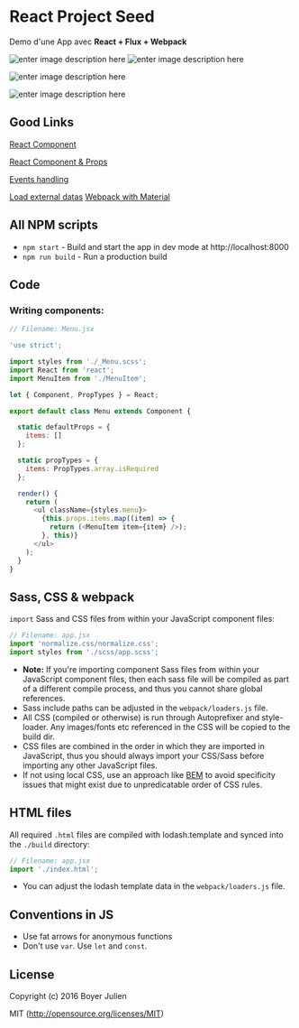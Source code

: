 # React Project Seed

Demo d'une App avec  **React + Flux + Webpack**

![enter image description here](http://no-kill-switch.ghost.io/content/images/2015/06/react.png)
![enter image description here](http://facebook.github.io/react/img/blog/flux-diagram.png)

![enter image description here](https://camo.githubusercontent.com/ebc085019011ababb0d35024824304831c7dc72a/68747470733a2f2f7765627061636b2e6769746875622e696f2f6173736574732f6c6f676f2e706e67)

![enter image description here](http://seanamarasinghe.com/wp-content/uploads/2016/04/eslint-1050x360.jpg)


## Good Links

[React Component](https://facebook.github.io/react/docs/react-component.html)

[React Component & Props](https://facebook.github.io/react/docs/components-and-props.html)

[Events handling](https://facebook.github.io/react/docs/handling-events.html)

[Load external datas](http://mediatemple.net/blog/tips/loading-and-using-external-data-in-react/)
[Webpack with Material](https://github.com/callemall/material-ui-webpack-example/tree/25938ac6f5db94645e6ea9f24a903792d3133c5d)


## All NPM scripts

* `npm start` - Build and start the app in dev mode at http://localhost:8000
* `npm run build` - Run a production build



## Code

### Writing components:

```js
// Filename: Menu.jsx

'use strict';

import styles from './_Menu.scss';
import React from 'react';
import MenuItem from './MenuItem';

let { Component, PropTypes } = React;

export default class Menu extends Component {

  static defaultProps = {
    items: []
  };

  static propTypes = {
    items: PropTypes.array.isRequired
  };

  render() {
    return (
      <ul className={styles.menu}>
        {this.props.items.map((item) => {
          return (<MenuItem item={item} />);
        }, this)}
      </ul>
    );
  }
}
```

## Sass, CSS & webpack

`import` Sass and CSS files from within your JavaScript component files:

```js
// Filename: app.jsx
import 'normalize.css/normalize.css';
import styles from './scss/app.scss';
```

* **Note:** If you're importing component Sass files from within your JavaScript component files, then each sass file will be compiled as part of a different compile process, and thus you cannot share global references. 
* Sass include paths can be adjusted in the `webpack/loaders.js` file.
* All CSS (compiled or otherwise) is run through Autoprefixer and style-loader. Any images/fonts etc referenced in the CSS will be copied to the build dir.
* CSS files are combined in the order in which they are imported in JavaScript, thus
you should always import your CSS/Sass before importing any other JavaScript files.
* If not using local CSS, use an approach like [BEM](http://cssguidelin.es/#bem-like-naming) to avoid specificity
issues that might exist due to unpredicatable order of CSS rules.

## HTML files

All required `.html` files are compiled with lodash.template and synced into the `./build` directory:

```js
// Filename: app.jsx
import './index.html';
```

* You can adjust the lodash template data in the `webpack/loaders.js` file.

## Conventions in JS

* Use fat arrows for anonymous functions
* Don't use `var`. Use `let` and `const`.


## License

Copyright (c) 2016 Boyer Julien

MIT (http://opensource.org/licenses/MIT)
